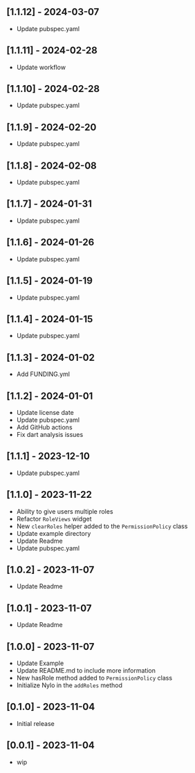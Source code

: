## [1.1.12] - 2024-03-07

* Update pubspec.yaml

## [1.1.11] - 2024-02-28

* Update workflow

## [1.1.10] - 2024-02-28

* Update pubspec.yaml

## [1.1.9] - 2024-02-20

* Update pubspec.yaml

## [1.1.8] - 2024-02-08

* Update pubspec.yaml

## [1.1.7] - 2024-01-31

* Update pubspec.yaml

## [1.1.6] - 2024-01-26

* Update pubspec.yaml

## [1.1.5] - 2024-01-19

* Update pubspec.yaml

## [1.1.4] - 2024-01-15

* Update pubspec.yaml

## [1.1.3] - 2024-01-02

* Add FUNDING.yml

## [1.1.2] - 2024-01-01

* Update license date
* Update pubspec.yaml
* Add GitHub actions
* Fix dart analysis issues

## [1.1.1] - 2023-12-10 

* Update pubspec.yaml

## [1.1.0] - 2023-11-22

* Ability to give users multiple roles
* Refactor `RoleViews` widget
* New `clearRoles` helper added to the `PermissionPolicy` class
* Update example directory
* Update Readme
* Update pubspec.yaml

## [1.0.2] - 2023-11-07

* Update Readme

## [1.0.1] - 2023-11-07

* Update Readme

## [1.0.0] - 2023-11-07

* Update Example
* Update README.md to include more information
* New hasRole method added to `PermissionPolicy` class
* Initialize Nylo in the `addRoles` method

## [0.1.0] - 2023-11-04

* Initial release

## [0.0.1] - 2023-11-04

* wip
